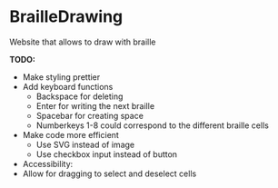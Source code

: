 # BrailleDrawing
Website that allows to draw with braille

<strong>TODO:</strong>
- Make styling prettier
- Add keyboard functions
  - Backspace for deleting
  - Enter for writing the next braille
  - Spacebar for creating space
  - Numberkeys 1-8 could correspond to the different braille cells
- Make code more efficient
  - Use SVG instead of image
  - Use checkbox input instead of button
- Accessibility:
 - Allow for dragging to select and deselect cells
